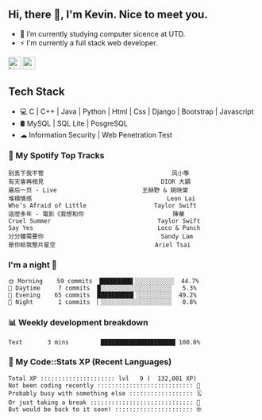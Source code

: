 ## Hi, there 👋, I'm Kevin. Nice to meet you.

- 🌱 I’m currently studying computer sicence at UTD.
- ⚡ I'm currently a full stack web developer.

<a href="https://www.linkedin.com/in/kevin12686/"><img alt="LinkedIn" src="https://img.shields.io/badge/linkedin%20-%230077B5.svg?&style=for-the-badge&logo=linkedin&logoColor=white" height=25></a>
<a href="https://www.instagram.com/kevin12686/"><img src="https://img.shields.io/badge/instagram-3f729b?&style=for-the-badge&logo=instagram&logoColor=white" height=25></a>

## Tech Stack

* 💻 C | C++ | Java | Python | Html | Css | Django | Bootstrap | Javascript
* 🛢️ MySQL | SQL Lite | PosgreSQL
* ☁ Information Security | Web Penetration Test

### 🎵 My Spotify Top Tracks

<!-- spotify start -->

```text
别丢下我不管                                    风小筝
有天會再相見                                 DIOR 大穎
最后一页 - Live                        王赫野 & 姚晓棠
堆積情感                                      Leon Lai
Who’s Afraid of Little                   Taylor Swift
這麼多年 - 電影《我想和你                         陳華
Cruel Summer                              Taylor Swift
Say Yes                                   Loco & Punch
分分鐘需要你                                 Sandy Lam
是你給我整片星空                            Ariel Tsai
```

<!-- spotify end -->

### I'm a night 🦉

<!-- early_bird start -->

```text
🌞 Morning    59 commits  █████████▍░░░░░░░░░░░  44.7%
🌆 Daytime     7 commits  █░░░░░░░░░░░░░░░░░░░░   5.3%
🌃 Evening    65 commits  ██████████▎░░░░░░░░░░  49.2%
🌙 Night       1 commits  ▏░░░░░░░░░░░░░░░░░░░░   0.8%
```

<!-- early_bird end -->

### 📊 Weekly development breakdown

<!-- code_time start -->

```text
Text       3 mins         █████████████████████ 100.0%
```

<!-- code_time end -->

### 🧰 My Code::Stats XP (Recent Languages)

<!-- codestats start -->

```text
Total XP ::::::::::::::::::::: lvl   9 (  132,001 XP) 
Not been coding recently ::::::::::::::::::::::::::: 🙈
Probably busy with something else :::::::::::::::::: 🗓
Or just taking a break ::::::::::::::::::::::::::::: 🌴
But would be back to it soon! :::::::::::::::::::::: 🤓
```

<!-- codestats end -->
